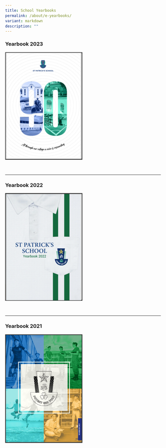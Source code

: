 ```yaml
---
title: School Yearbooks
permalink: /about/e-yearbooks/
variant: markdown
description: ""
---
```

### **Yearbook 2023**


<a href="https://issuu.com/stpatricksch7022/docs/the_patrician_2023_compressed"><img style="width:250px" src="/images/Yearbook_2023.png">
</a>

<br>
<hr>

### **Yearbook 2022**


<a href="https://issuu.com/stpatricksch7022/docs/the_patrician_2022_compressed"><img style="width:250px" src="/images/Yearbook_2022.png">
</a>

<br>
<hr>

### **Yearbook 2021**


<a href="https://issuu.com/stpatricksch7022/docs/the_patrician_2021"><img style="width:250px" src="/images/Yearbook_2021.png">
</a>